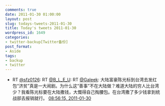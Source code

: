 ```yaml
---
comments: true
date: 2011-01-30 01:00:00
layout: post
slug: todays-tweets-2011-01-30
title: Today's tweets 2011-01-30
wordpress_id: 1649
categories:
- twitter-backup[Twitter备份]
post_format:
- Aside
tags:
- backup
- twitter
---
```





  * RT [@sfz0126](http://twitter.com/sfz0126): RT [@B_L_E_U](http://twitter.com/B_L_E_U): RT [@Galeek](http://twitter.com/Galeek): 大陆富豪陈光标到台湾去发红包“济贫”真是一大闹剧。为什么这“善事”不在大陆做？难道大陆的穷人比台湾少？我看陈光标要在大陆撒钱，大慨得自己掏腰包。在台湾撒了多少钱拿到统战部去报销就行。 [08:56:15, 2011-01-30](http://twitter.com/gfrog/statuses/31516001694650368)





